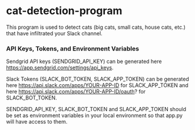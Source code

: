 # cat-detection-program
This program is used to detect cats (big cats, small cats, house cats, etc.) that have infiltrated your Slack channel. 


### API Keys, Tokens, and Environment Variables
Sendgrid API keys (SENDGRID_API_KEY) can be generated here https://app.sendgrid.com/settings/api_keys.

Slack Tokens (SLACK_BOT_TOKEN, SLACK_APP_TOKEN) can be generated here https://api.slack.com/apps/YOUR-APP-ID for SLACK_APP_TOKEN and here https://api.slack.com/apps/YOUR-APP-ID/oauth? for SLACK_BOT_TOKEN.
  
SENDGRID_API_KEY, SLACK_BOT_TOKEN and SLACK_APP_TOKEN should be set as environment variables in your local environment so that app.py will have access to them. 
